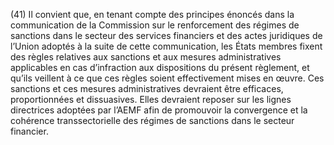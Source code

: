 (41) Il convient que, en tenant compte des principes énoncés dans la communication de la Commission sur le renforcement des régimes de sanctions dans le secteur des services financiers et des actes juridiques de l’Union adoptés à la suite de cette communication, les États membres fixent des règles relatives aux sanctions et aux mesures administratives applicables en cas d’infraction aux dispositions du présent règlement, et qu’ils veillent à ce que ces règles soient effectivement mises en œuvre. Ces sanctions et ces mesures administratives devraient être efficaces, proportionnées et dissuasives. Elles devraient reposer sur les lignes directrices adoptées par l’AEMF afin de promouvoir la convergence et la cohérence transsectorielle des régimes de sanctions dans le secteur financier.